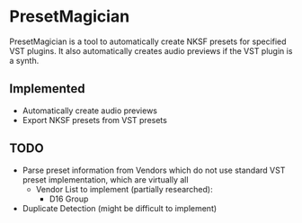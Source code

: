 ﻿# PresetMagician

PresetMagician is a tool to automatically create NKSF presets for
specified VST plugins. It also automatically creates audio previews if the VST plugin is a synth.

## Implemented

- Automatically create audio previews
- Export NKSF presets from VST presets

## TODO

- Parse preset information from Vendors which do not use standard VST preset implementation, which are virtually all
  - Vendor List to implement (partially researched):
    - D16 Group
- Duplicate Detection (might be difficult to implement)